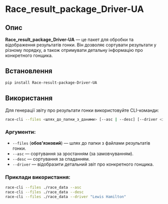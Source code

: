 # Race_result_package_Driver-UA

## Опис
**Race_result_package_Driver-UA** — це пакет для обробки та відображення результатів гонки. Він дозволяє сортувати результати у різному порядку, а також отримувати детальну інформацію про конкретного гонщика.

## Встановлення
```sh
pip install Race-result-package-Driver-UA
```

## Використання

Для генерації звіту про результати гонки використовуйте CLI-команди:

```sh
race-cli --files <шлях_до_папки_з_даними> [--asc | --desc] [--driver <ім'я_гонщика>]
```

### Аргументи:
- `--files` (**обов'язковий**) — шлях до папки з файлами результатів гонки.
- `--asc` — сортування за зростанням (за замовчуванням).
- `--desc` — сортування за спаданням.
- `--driver` — відобразити детальний звіт про конкретного гонщика.

### Приклади використання:
```sh
race-cli --files ./race_data --asc
race-cli --files ./race_data --desc
race-cli --files ./race_data --driver "Lewis Hamilton"
```